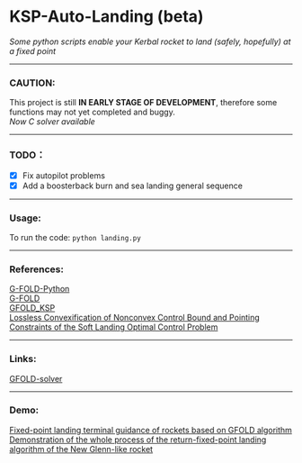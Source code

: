# KSP-Auto-Landing (beta)
*Some python scripts enable your Kerbal rocket to land (safely, hopefully) at a fixed point*

---

### CAUTION: 
This project is still **IN EARLY STAGE OF DEVELOPMENT**, therefore some functions may not yet completed and buggy.  
*Now C solver available*

---

### TODO：
- [x] Fix autopilot problems  
- [x] Add a boosterback burn and sea landing general sequence  

---

### Usage:
To run the code:
`python landing.py`

---

### References:
[G-FOLD-Python](https://github.com/jonnyhyman/G-FOLD-Python)  
[G-FOLD](https://github.com/Wrg1t/G-FOLD)  
[GFOLD_KSP](https://github.com/xdedss/GFOLD_KSP)  
[Lossless Convexification of Nonconvex Control Bound and Pointing Constraints of the Soft Landing Optimal Control Problem](http://www.larsblackmore.com/iee_tcst13.pdf)

---

### Links:
[GFOLD-solver](https://github.com/ZCM8848/GFOLD-solver)

---

### Demo:
[Fixed-point landing terminal guidance of rockets based on GFOLD algorithm](https://www.bilibili.com/video/BV1M6gNe7ECU)  
[Demonstration of the whole process of the return-fixed-point landing algorithm of the New Glenn-like rocket](https://www.bilibili.com/video/BV1oXYDeLE3L/)